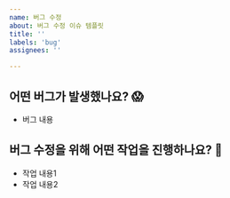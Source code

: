 ```yaml
---
name: 버그 수정
about: 버그 수정 이슈 템플릿
title: ''
labels: 'bug'
assignees: ''

---
```


## 어떤 버그가 발생했나요? 😱
- 버그 내용

## 버그 수정을 위해 어떤 작업을 진행하나요? 📝
- 작업 내용1
- 작업 내용2
